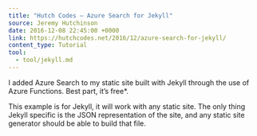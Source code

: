 ```yaml
---
title: "Hutch Codes — Azure Search for Jekyll"
source: Jeremy Hutchinson
date: 2016-12-08 22:45:00 +0000
link: https://hutchcodes.net/2016/12/azure-search-for-jekyll/
content_type: Tutorial
tool:
  - tool/jekyll.md 
---
```

I added Azure Search to my static site built with Jekyll through the use of Azure Functions. Best part, it’s free*.

This example is for Jekyll, it will work with any static site. The only thing Jekyll specific is the JSON representation of the site, and any static site generator should be able to build that file. 





